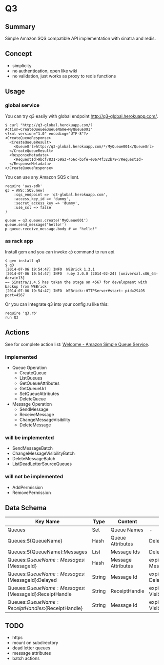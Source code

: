 # Q3

## Summary

Simple Amazon SQS compatible API implementation with sinatra and redis.

## Concept

* simplicity
* no authentication, open like wiki
* no validation, just works as proxy to redis functions

## Usage

### global service

You can try q3 easily with global endpoint <http://q3-global.herokuapp.com/>.

	$ curl "http://q3-global.herokuapp.com/?Action=CreateQueue&QueueName=MyQueue001"
	<?xml version="1.0" encoding="UTF-8"?>
	<CreateQueueResponse>
	  <CreateQueueResult>
	    <QueueUrl>http://q3-global.herokuapp.com/*/MyQueue001</QueueUrl>
	  </CreateQueueResult>
	  <ResponseMetadata>
	    <RequestId>9bcf7831-59a3-456c-b5fe-e0674f322b79</RequestId>
	  </ResponseMetadata>
	</CreateQueueResponse>

You can use any Amazon SQS client.

	require 'aws-sdk'
	q3 = AWS::SQS.new(
		:sqs_endpoint => 'q3-global.herokuapp.com',
		:access_key_id => 'dummy',
		:secret_access_key => 'dummy',
		:use_ssl => false
	)
	
	queue = q3.queues.create('MyQueue001')
	queue.send_message('hello!')
	p queue.receive_message.body # => "hello!"

### as rack app

Install gem and you can invoke `q3` command to run api.

	$ gem install q3
	$ q3
	[2014-07-06 19:54:47] INFO  WEBrick 1.3.1
	[2014-07-06 19:54:47] INFO  ruby 2.0.0 (2014-02-24) [universal.x86_64-darwin13]
	== Sinatra/1.4.5 has taken the stage on 4567 for development with backup from WEBrick
	[2014-07-06 19:54:47] INFO  WEBrick::HTTPServer#start: pid=29495 port=4567

Or you can integrate q3 into your config.ru like this:

	require 'q3.rb'
	run Q3

## Actions

See for complete action list: [Welcome - Amazon Simple Queue Service](http://docs.aws.amazon.com/AWSSimpleQueueService/latest/APIReference/Welcome.html).

### implemented

 * Queue Operation
   * CreateQueue
   * ListQueues
   * GetQueueAttributes
   * GetQueueUrl
   * SetQueueAttributes
   * DeleteQueue
 * Message Operation
   * SendMessage
   * ReceiveMessage
   * ChangeMessageVisibility
   * DeleteMessage

### will be implemented

 * SendMessageBatch
 * ChangeMessageVisibilityBatch
 * DeleteMessageBatch
 * ListDeadLetterSourceQueues

### will not be implemented

 * AddPermission
 * RemovePermission

## Data Schema

| Key Name                                                | Type       | Content                        | Delete Timing                                 |
| ------------------------------------------------------- | ---------- | ------------------------------ | --------------------------------------------- |
| Queues                                                  | Set        | Queue Names                    | -                                             |
| Queues:${QueueName}                                     | Hash       | Queue Attributes               | DeleteQueue action                            |
| Queues:${QueueName}:Messages                            | List       | Message Ids                    | DeleteQueue action                            |
| Queues:${QueueName}:Messages:${MessageId}               | Hash       | Message Attributes             | expires due to MessageRetentionPeriod         |
| Queues:${QueueName}:Messages:${MessageId}:Delayed       | String     | Message Id                     | expires due to DelaySeconds                   |
| Queues:${QueueName}:Messages:${MessageId}:ReceiptHandle | String     | ReceiptHandle                  | expires due to VisibilityTimeout              |
| Queues:${QueueName}:ReceiptHandles:${ReceiptHandle}     | String     | Message Id                     | expires due to VisibilityTimeout              |

## TODO

 * https
 * mount on subdirectory
 * dead letter queues
 * message attributes
 * batch actions 
